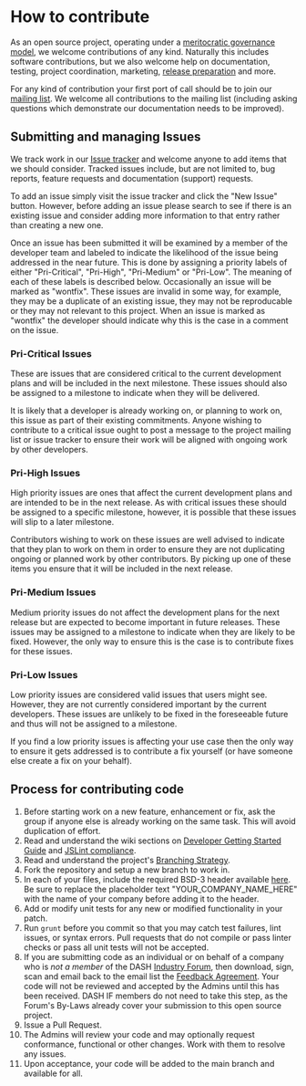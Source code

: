 # How to contribute #
As an open source project, operating under a [meritocratic governance model](governance-model/), we welcome contributions of any kind. Naturally this includes software contributions, but we also welcome help on documentation, testing, project coordination, marketing, [release preparation](Release-Management) and more.

For any kind of contribution your first port of call should be to join our [mailing list]( https://groups.google.com/d/forum/dashjs). We welcome all contributions to the mailing list (including asking questions which demonstrate our documentation needs to be improved).

## Submitting and managing Issues

We track work in our [Issue tracker](https://github.com/Dash-Industry-Forum/dash.js/issues) and welcome anyone to add items that we should consider. Tracked issues include, but are not limited to, bug reports, feature requests and documentation (support) requests.

To add an issue simply visit the issue tracker and click the "New Issue" button. However, before adding an issue please search to see if there is an existing issue and consider adding more information to that entry rather than creating a new one.

Once an issue has been submitted it will be examined by a member of the developer team and labeled to indicate the likelihood of the issue being addressed in the near future. This is done by assigning a priority labels of either "Pri-Critical", "Pri-High", "Pri-Medium" or "Pri-Low". The meaning of each of these labels is described below. Occasionally an issue will be marked as "wontfix". These issues are invalid in some way, for example, they may be a duplicate of an existing issue, they may not be reproducable or they may not relevant to this project. When an issue is marked as "wontfix" the developer should indicate why this is the case in a comment on the issue.

### Pri-Critical Issues

These are issues that are considered critical to the current development plans and will be included in the next milestone. These issues should also be assigned to a milestone to indicate when they will be delivered.

It is likely that a developer is already working on, or planning to work on, this issue as part of their existing commitments. Anyone wishing to contribute to a critical issue ought to post a message to the project mailing list or issue tracker to ensure their work will be aligned with ongoing work by other developers.

### Pri-High Issues

High priority issues are ones that affect the current development plans and are intended to be in the next release. As with critical issues these should be assigned to a specific milestone, however, it is possible that these issues will slip to a later milestone.

Contributors wishing to work on these issues are well advised to indicate that they plan to work on them in order to ensure they are not duplicating ongoing or planned work by other contributors. By picking up one of these items you ensure that it will be included in the next release.

### Pri-Medium Issues

Medium priority issues do not affect the development plans for the next release but are expected to become important in future releases. These issues may be assigned to a milestone to indicate when they are likely to be fixed. However, the only way to ensure this is the case is to contribute fixes for these issues.

### Pri-Low Issues

Low priority issues are considered valid issues that users might see. However, they are not currently considered important by the current developers. These issues are unlikely to be fixed in the foreseeable future and thus will not be assigned to a milestone.

If you find a low priority issues is affecting your use case then the only way to ensure it gets addressed is to contribute a fix yourself (or have someone else create a fix on your behalf).

## Process for contributing code

1. Before starting work on a new feature, enhancement or fix, ask the group if anyone else is already working on the same task. This will avoid duplication of effort.
1. Read and understand the wiki sections on [Developer Getting Started Guide](https://github.com/Dash-Industry-Forum/dash.js/wiki/Developer-Getting-Started-Guide) and [JSLint compliance](https://github.com/Dash-Industry-Forum/dash.js/wiki/JSLint-Compliance).
1. Read and understand the project's [Branching Strategy](http://nvie.com/posts/a-successful-git-branching-model/).
1. Fork the repository and setup a new branch to work in.
1. In each of your files, include the required BSD-3 header available [here](http://dashif.org/documents/dash.js.license-header.May2013.txt). Be sure to replace the placeholder text "YOUR_COMPANY_NAME_HERE" with the name of your company before adding it to the header.
1. Add or modify unit tests for any new or modified functionality in your patch.
1. Run `grunt` before you commit so that you may catch test failures, lint issues, or syntax errors. Pull requests that do not compile or pass linter checks or pass all unit tests will not be accepted.
1. If you are submitting code as an individual or on behalf of a company who is _not a member_ of the DASH [Industry Forum](http://dashif.org/members), then download, sign, scan and email back to the email list the [Feedback Agreement](http://dashif.org/wp-content/uploads/2015/04/DASH-IF-Feedback-Agreement-3-7-2014.pdf). Your code will not be reviewed and accepted by the Admins until this has been received. DASH IF members do not need to take this step, as the Forum's By-Laws already cover your submission to this open source project.
1. Issue a Pull Request.
1. The Admins will review your code and may optionally request conformance, functional or other changes. Work with them to resolve any issues.
1. Upon acceptance, your code will be added to the main branch and available for all.
